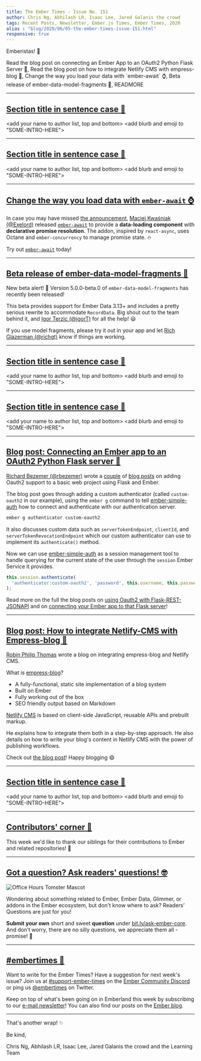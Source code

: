 ```yaml
---
title: The Ember Times - Issue No. 151
author: Chris Ng, Abhilash LR, Isaac Lee, Jared Galanis the crowd
tags: Recent Posts, Newsletter, Ember.js Times, Ember Times, 2020
alias : "blog/2020/06/05-the-ember-times-issue-151.html"
responsive: true
---
```


<SAYING-HELLO-IN-YOUR-FAVORITE-LANGUAGE> Emberistas! 🐹

<SOME-INTRO-HERE-TO-KEEP-THEM-SUBSCRIBERS-READING>
Read the blog post on connecting an Ember App to an OAuth2 Python Flask Server 🔐,
Read the blog post on how to integrate Netlify CMS with empress-blog 🚀,
Change the way you load your data with `ember-await` ⌚,
Beta release of ember-data-model-fragments 🚢,
READMORE

---

## [Section title in sentence case 🐹](section-url)

<change section title emoji>
<consider adding some bold to your paragraph>
<please include link to external article/repo/etc in paragraph / body text, not just header title above>

<add your name to author list, top and bottom>
<add blurb and emoji to "SOME-INTRO-HERE">

---

## [Section title in sentence case 🐹](section-url)

<change section title emoji>
<consider adding some bold to your paragraph>
<please include link to external article/repo/etc in paragraph / body text, not just header title above>

<add your name to author list, top and bottom>
<add blurb and emoji to "SOME-INTRO-HERE">

---

## [Change the way you load data with `ember-await` ⌚](https://exelord.gitbook.io/ember-await/)

In case you may have missed [the announcement](https://twitter.com/TheExelord/status/1257674588256903177), [Maciej Kwaśniak (@Exelord)](https://github.com/Exelord) released [`ember-await`](https://exelord.gitbook.io/ember-await/) to provide a **data-loading component** with **declarative promise resolution**. The addon, inspired by `react-async`, uses Octane and `ember-concurrency` to manage promise state. 🔥

Try out [`ember-await`](https://exelord.gitbook.io/ember-await/) today!

---

## [Beta release of ember-data-model-fragments 🚢](https://github.com/lytics/ember-data-model-fragments/releases/tag/5.0.0-beta.0)

 New beta alert! 🚨 Version 5.0.0-beta.0 of `ember-data-model-fragments` has recently been released!  
 
This beta provides support for Ember Data 3.13+ and includes a pretty serious rewrite to accommodate `RecordData`. Big shout out to the team behind it, and [Igor Terzic
(@igorT)](https://github.com/igorT) for all the help! 😃

If you use model fragments, please try it out in your app and let [Rich Glazerman (@richgt)](https://github.com/richgt) know if things are working. 

---

## [Section title in sentence case 🐹](section-url)

<change section title emoji>
<consider adding some bold to your paragraph>
<please include link to external article/repo/etc in paragraph / body text, not just header title above>

<add your name to author list, top and bottom>
<add blurb and emoji to "SOME-INTRO-HERE">

---

## [Section title in sentence case 🐹](section-url)

<change section title emoji>
<consider adding some bold to your paragraph>
<please include link to external article/repo/etc in paragraph / body text, not just header title above>

<add your name to author list, top and bottom>
<add blurb and emoji to "SOME-INTRO-HERE">

---

## [Blog post: Connecting an Ember app to an OAuth2 Python Flask server 🔐](https://blog.softwarebyrichard.com/2020/05/26/connecting-an-ember-app-to-oauth2-python-flask-server/)

[Richard Bezemer (@rbezemer)](https://github.com/rbezemer) wrote a [couple](https://blog.softwarebyrichard.com/2020/05/19/using-oauth2-with-flask-rest-jsonapi/) of [blog posts](https://blog.softwarebyrichard.com/2020/05/26/connecting-an-ember-app-to-oauth2-python-flask-server/) on adding Oauth2 support to a basic web project using Flask and Ember.

The blog post goes through adding a custom authenticator (called `custom-oauth2` in our example), using the `ember g` command to tell [ember-simple-auth](https://ember-simple-auth.com/) how to connect and authenticate with our authentication server.

```sh
ember g authenticator custom-oauth2
```

It also discusses custom data such as `serverTokenEndpoint`, `clientId`, and `serverTokenRevocationEndpoint` which our custom authenticator can use to implement its `authenticate()` method.

Now we can use [ember-simple-auth](https://ember-simple-auth.com/) as a session management tool to handle querying for the current state of the user through the `session` Ember Service it provides.

```js
this.session.authenticate(
  'authenticator:custom-oauth2', 'password', this.username, this.password
);
```

Read more on the full the blog posts on [using Oauth2 with Flask-REST-JSONAPI](https://blog.softwarebyrichard.com/2020/05/19/using-oauth2-with-flask-rest-jsonapi/) and on [connecting your Ember app to that Flask server](https://blog.softwarebyrichard.com/2020/05/26/connecting-an-ember-app-to-oauth2-python-flask-server/)!

---

## [Blog post: How to integrate Netlify-CMS with Empress-blog 🚀](https://www.mylittletechlife.com/integrate-netlify-cms-with-empress-blog)

[Robin Philip Thomas](https://github.com/MalayaliRobz) wrote a blog on integrating empress-blog and Netlify CMS.

What is [empress-blog](https://github.com/empress/empress-blog)?

- A fully-functional, static site implementation of a blog system
- Built on Ember
- Fully working out of the box
- SEO friendly output based on Markdown

[Netlify CMS](https://www.netlifycms.org/) is based on client-side JavaScript, reusable APIs and prebuilt markup.

He explains how to integrate them both in a step-by-step approach. He also details on how to write your blog's content in Netlify CMS with the power of publishing workflows.

Check out [the blog post](https://www.mylittletechlife.com/integrate-netlify-cms-with-empress-blog)! Happy blogging 😄

---

## [Section title in sentence case 🐹](section-url)

<change section title emoji>
<consider adding some bold to your paragraph>
<please include link to external article/repo/etc in paragraph / body text, not just header title above>

<add your name to author list, top and bottom>
<add blurb and emoji to "SOME-INTRO-HERE">

---

## [Contributors' corner 👏](https://guides.emberjs.com/release/contributing/repositories/)

<p>This week we'd like to thank our siblings for their contributions to Ember and related repositories! 💖</p>

---

## [Got a question? Ask readers' questions! 🤓](https://docs.google.com/forms/d/e/1FAIpQLScqu7Lw_9cIkRtAiXKitgkAo4xX_pV1pdCfMJgIr6Py1V-9Og/viewform)

<div class="blog-row">
  <img class="float-right small transparent padded" alt="Office Hours Tomster Mascot" title="Readers' Questions" src="/images/tomsters/officehours.png" />

  <p>Wondering about something related to Ember, Ember Data, Glimmer, or addons in the Ember ecosystem, but don't know where to ask? Readers’ Questions are just for you!</p>

  <p><strong>Submit your own</strong> short and sweet <strong>question</strong> under <a href="https://bit.ly/ask-ember-core" target="rq">bit.ly/ask-ember-core</a>. And don’t worry, there are no silly questions, we appreciate them all - promise! 🤞</p>
</div>

---

## [#embertimes 📰](https://blog.emberjs.com/tags/newsletter.html)

Want to write for the Ember Times? Have a suggestion for next week's issue? Join us at [#support-ember-times](https://discordapp.com/channels/480462759797063690/485450546887786506) on the [Ember Community Discord](https://discordapp.com/invite/zT3asNS) or ping us [@embertimes](https://twitter.com/embertimes) on Twitter.

Keep on top of what's been going on in Emberland this week by subscribing to our [e-mail newsletter](https://the-emberjs-times.ongoodbits.com/)! You can also find our posts on the [Ember blog](https://emberjs.com/blog/tags/newsletter.html).

---

That's another wrap! ✨

Be kind,

Chris Ng, Abhilash LR, Isaac Lee, Jared Galanis the crowd and the Learning Team
